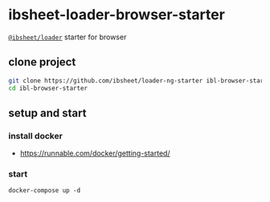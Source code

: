 # ibsheet-loader-browser-starter

[`@ibsheet/loader`](https://github.com/ibsheet/loader) starter for browser

## clone project

```bash
git clone https://github.com/ibsheet/loader-ng-starter ibl-browser-starter
cd ibl-browser-starter
```

## setup and start

### install docker

* <https://runnable.com/docker/getting-started/>

### start

```
docker-compose up -d
```